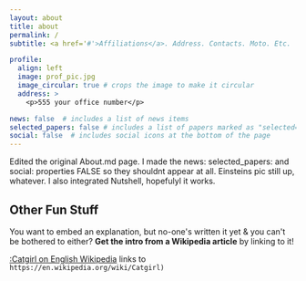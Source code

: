 ```yaml
---
layout: about
title: about
permalink: /
subtitle: <a href='#'>Affiliations</a>. Address. Contacts. Moto. Etc.

profile:
  align: left
  image: prof_pic.jpg
  image_circular: true # crops the image to make it circular
  address: >
    <p>555 your office number</p>

news: false  # includes a list of news items
selected_papers: false # includes a list of papers marked as "selected={true}"
social: false  # includes social icons at the bottom of the page
---
```

Edited the original About.md page. I made the news: selected_papers: and social: properties FALSE so they shouldnt appear at all. Einsteins pic still up, whatever. I also integrated Nutshell, hopefulyl it works.

## Other Fun Stuff

You want to embed an explanation, but no-one's written it yet & you can't be bothered to either? **Get the intro from a Wikipedia article** by linking to it!

[:Catgirl on English Wikipedia](https://en.wikipedia.org/wiki/Catgirl) links to `https://en.wikipedia.org/wiki/Catgirl)`

